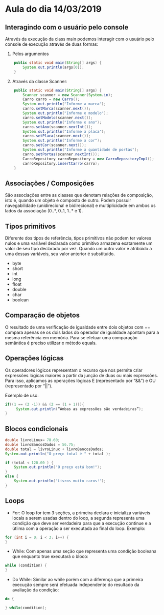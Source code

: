# Aula do dia 14/03/2019

## Interagindo com o usuário pelo console
Através da execução da class main podemos interagir com o usuário pelo console de execução através de duas formas:
1. Pelos argumentos
```java
	public static void main(String[] args) {
		System.out.println(args[0]);
	}
```  
2. Através da classe Scanner:
```java
	public static void main(String[] args) {
		Scanner scanner = new Scanner(System.in);
		Carro carro = new Carro();
		System.out.println("Informe a marca");
		carro.setMarca(scanner.next());
		System.out.println("Informe o modelo");
		carro.setModelo(scanner.next());
		System.out.println("Informe o ano");
		carro.setAno(scanner.nextInt());
		System.out.println("Informe a placa");
		carro.setPlaca(scanner.next());
		System.out.println("Informe a cor");
		carro.setCor(scanner.next());
		System.out.println("Informe a quantidade de portas");
		carro.setPortas(scanner.nextInt());
		CarroRepository carroRepository = new CarroRepositoryImpl();
		carroRepository.insertCarro(carro);
	}
```  
## Associações / Composições
São associações entre as classes que denotam relações de composição, isto é, quando um objeto é composto de outro. Podem possuir navegabilidade (unidirecional e bidirecional) e multiplicidade em ambos os lados da associação (0..\*, 0..1, 1..\* e 1). 
## Tipos primitivos
Diferente dos tipos de referência, tipos primitivos não podem ter valores nulos e uma variável declarada como primitivo armazena exatamente um valor de seu tipo declarado por vez. Quando um outro valor é atribúido a uma dessas variáveis, seu valor anterior é substituído. 
 * byte
 * short
 * int
 * long
 * float
 * double
 * char
 * boolean

##  Comparação de objetos  
O resultado de uma verificação de igualdade entre dois objetos com == compara apenas se os dois lados do operador de igualdade apontam para a mesma referência em memória. Para se efetuar uma comparação semântica é preciso utilizar o método equals.

## Operações lógicas
Os operadores lógicos representam o recurso que nos permite criar expressões lógicas maiores a partir da junção de duas ou mais expressões. Para isso, aplicamos as operações lógicas E (representado por “&&”) e OU (representado por “||”).

Exemplo de uso:

```java
if((1 == (2 -1)) && (2 == (1 + 1))){
     System.out.println(“Ambas as expressões são verdadeiras”);
}
```  
## Blocos condicionais
```java
double livroLinux= 78.60;
double livroBancosDados = 56.75;
double total = livroLinux + livroBancosDados;
System.out.println("O preço total é " + total );

if (total < 120.00 ) {
    System.out.println("O preço está bom!");
}
else {
    System.out.println("Livros muito caros!");
}
```  
## Loops
* For:
O loop for tem 3 seções, a primeira declara e inicializa variáveis locais a serem usadas dentro do loop, a segunda representa uma condição que deve ser verdadeira para que a execução continue e a útlima com a operação a ser executada ao final do loop. Exemplo:
```java
for (int i = 0; i < 3; i++) {
}
```  
* While:
Com apenas uma seção que representa uma condição booleana que enquanto true executará o bloco:

```java
while (condition) {
}
```  
* Do While:
Similar ao while porém com a diferença que a primeira execução sempre será efetuada independente do resultado da avaliação da condição:

```java
do {

} while(condition);
```  

 
 
